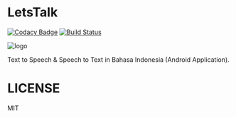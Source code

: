 # LetsTalk

[![Codacy Badge](https://api.codacy.com/project/badge/Grade/addd0d9e4d254084852313bdfacdca40)](https://app.codacy.com/app/berviantoleo/LetsTalk?utm_source=github.com&utm_medium=referral&utm_content=berv-porto-project/LetsTalk&utm_campaign=Badge_Grade_Settings)
[![Build Status](https://travis-ci.org/berv-porto-project/LetsTalk.svg?branch=master)](https://travis-ci.org/berv-porto-project/LetsTalk)

![logo](https://raw.githubusercontent.com/berviantoleo/LetsTalk/master/app/src/main/res/drawable/logo.png)

Text to Speech & Speech to Text in Bahasa Indonesia (Android Application).

# LICENSE

MIT

